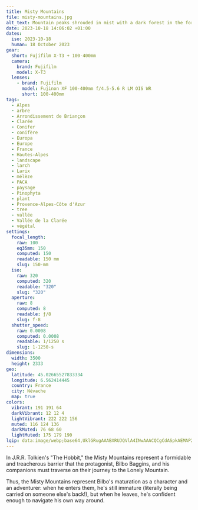 ```yaml
---
title: Misty Mountains
file: misty-mountains.jpg
alt_text: Mountain peaks shrouded in mist with a dark forest in the foreground.
date: 2023-10-18 14:06:02 +01:00
dates:
  iso: 2023-10-18
  human: 18 October 2023
gear:
  short: Fujifilm X-T3 + 100-400mm
  camera:
    brand: Fujifilm
    model: X-T3
  lenses:
    - brand: Fujifilm
      model: Fujinon XF 100-400mm f/4.5-5.6 R LM OIS WR
      short: 100-400mm
tags:
  - Alpes
  - arbre
  - Arrondissement de Briançon
  - Clarée
  - Conifer
  - conifère
  - Europa
  - Europe
  - France
  - Hautes-Alpes
  - landscape
  - larch
  - Larix
  - mélèze
  - PACA
  - paysage
  - Pinophyta
  - plant
  - Provence-Alpes-Côte d'Azur
  - tree
  - vallée
  - Vallée de la Clarée
  - végétal
settings:
  focal_length:
    raw: 100
    eq35mm: 150
    computed: 150
    readable: 150 mm
    slug: 150-mm
  iso:
    raw: 320
    computed: 320
    readable: "320"
    slug: "320"
  aperture:
    raw: 8
    computed: 8
    readable: ƒ/8
    slug: f-8
  shutter_speed:
    raw: 0.0008
    computed: 0.0008
    readable: 1/1250 s
    slug: 1-1250-s
dimensions:
  width: 3500
  height: 2333
geo:
  latitude: 45.02665527833334
  longitude: 6.562414445
  country: France
  city: Névache
  map: true
colors:
  vibrant: 191 191 64
  darkVibrant: 12 12 4
  lightVibrant: 222 222 156
  muted: 116 124 136
  darkMuted: 76 68 60
  lightMuted: 175 179 190
lqip: data:image/webp;base64,UklGRugAAABXRUJQVlA4INwAAACQCgCdASpkAEMAP2mYv1i/s7Wjszqq2/AtCWkA1BkzIReo1X0ay00ebxhERc0xaWDyxCf1q3nnzYJ7vze7AryoOjmIfQAbxz+xHlP8dxYh+nkytfegf7Ktea2n20AA+yp1qtupVETUYg+4fHe/9GxMLqljjx3SNEdvPoJE42eVdQHzt+aHBbRraUt+9OuJ/TQxDfR3l2DXKvAbhvB+Q3Z0KHENNoAdQivCYxhg8alRzFkFKJETdIGtmvfk6u07LxWTRbGhhLEL2+dSmSsjGuLJ6JuZ6oAW6QZ/EwAA
---
```


In J.R.R. Tolkien's "The Hobbit," the Misty Mountains represent a formidable and treacherous barrier that the protagonist, Bilbo Baggins, and his companions must traverse on their journey to the Lonely Mountain.

Thus, the Misty Mountains represent Bilbo's maturation as a character and an adventurer: when he enters them, he's still immature (literally being carried on someone else's back!), but when he leaves, he's confident enough to navigate his own way around.

